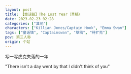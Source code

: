 ```yaml
---
layout: post
title: 【童话镇】The Lost Year（草稿）
date: 2023-02-23 02:28
categories: ["其他"]
characters: ["Killian Jones/Captain Hook", "Emma Swan"]
tags: ["童话镇", "Captainswan", "草稿", "待扩充"]
pov: 第三人称
origin: 个站
---
```


写一写虎克失落的一年

"There isn't a day went by that I didn't think of you"
